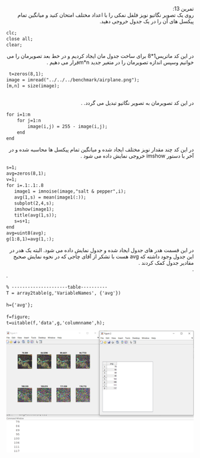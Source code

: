 
<div dir ="rtl">

تمرین 13:<br/>
    روی یک تصویر نگاتیو نویز فلفل نمکی را با اعداد مختلف امتحان کنید و میانگین تمام پیکسل های آن را در یک جدول خروجی دهید.   <br/>

</div>

```
clc;
close all;
clear;
``` 
<div dir ="rtl">
در این کد  ماتریس1*8 برای ساخت جدول  مان ایجاد کردیم و   در خط بعد تصویرمان را می خوانیم  وسپس اندازه تصویرمان  را در متغیر جدید m*nقرار می دهیم  .  <br/>
</div>

```
 t=zeros(8,1);
image = imread("../../../benchmark/airplane.png");
[m,n] = size(image);
 
```
<div dir ="rtl">
در این  کد تصویرمان به تصویر نگاتیو تبدیل می گردد.  . <br/>
</div>

```
for i=1:m
    for j=1:n
        image(i,j) = 255 - image(i,j);
    end
end

```

<div dir ="rtl">
   در این کد چند مقدار نویز مختلف ایجاد شده و میانگین  تمام پیکسل ها  محاسبه شده  و در آخر با دستور imshow خروجی نمایش داده می شود   .<br/>
</div>

```
s=1;
avg=zeros(8,1);
v=1;
for i=.1:.1:.8
   image1 = imnoise(image,"salt & pepper",i);
   avg(1,s) = mean(image1(:));
   subplot(2,4,s);
   imshow(image1);
   title(avg(1,s));
   s=s+1;
end
avg=uint8(avg);
g(1:8,1)=avg(1,:);
```
<div dir ="rtl">
   در این قسمت هدر های جدول ایجاد شده و جدول نمایش داده می شود. البته یک هدر در این جدول وجود داشته که avg هست با تشکر از آقای چاجی که در نحوه نمایش صحیح مقادیر جدول کمک کردند .<br/> .<br/>
</div>.

```
% ---------------------table----------
T = array2table(g,'VariableNames', {'avg'})

h={'avg'};

f=figure;
t=uitable(f,'data',g,'columnname',h);
```


![out](https://github.com/semnan-university-ai/image-processing-class/blob/main/excersiecs/FatemehSeyfi/13/q13png.png)

